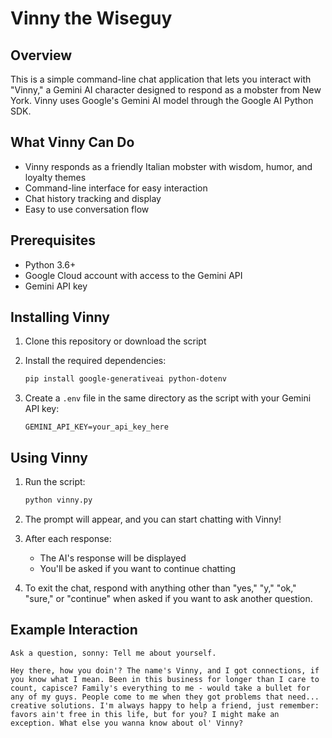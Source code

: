 # Vinny the Wiseguy

## Overview

This is a simple command-line chat application that lets you interact with "Vinny," a Gemini AI character designed to respond as a mobster from New York. Vinny uses Google's Gemini AI model through the Google AI Python SDK.

## What Vinny Can Do

- Vinny responds as a friendly Italian mobster with wisdom, humor, and loyalty themes
- Command-line interface for easy interaction
- Chat history tracking and display
- Easy to use conversation flow

## Prerequisites

- Python 3.6+
- Google Cloud account with access to the Gemini API
- Gemini API key

## Installing Vinny

1. Clone this repository or download the script

2. Install the required dependencies:
   ```bash
   pip install google-generativeai python-dotenv
   ```

3. Create a `.env` file in the same directory as the script with your Gemini API key:
   ```
   GEMINI_API_KEY=your_api_key_here
   ```

## Using Vinny

1. Run the script:
   ```bash
   python vinny.py
   ```

2. The prompt will appear, and you can start chatting with Vinny!

3. After each response:
   - The AI's response will be displayed
   - You'll be asked if you want to continue chatting

4. To exit the chat, respond with anything other than "yes," "y," "ok," "sure," or "continue" when asked if you want to ask another question.

## Example Interaction

```
Ask a question, sonny: Tell me about yourself.

Hey there, how you doin'? The name's Vinny, and I got connections, if you know what I mean. Been in this business for longer than I care to count, capisce? Family's everything to me - would take a bullet for any of my guys. People come to me when they got problems that need... creative solutions. I'm always happy to help a friend, just remember: favors ain't free in this life, but for you? I might make an exception. What else you wanna know about ol' Vinny?